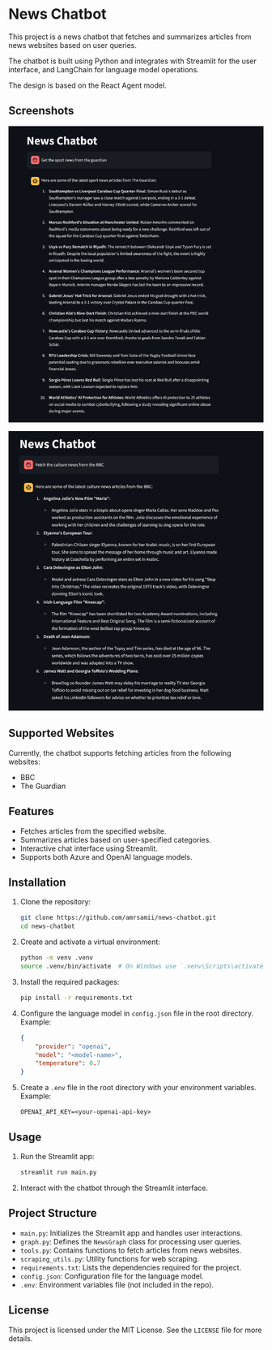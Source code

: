 # News Chatbot

This project is a news chatbot that fetches and summarizes articles from news websites based on user queries.

The chatbot is built using Python and integrates with Streamlit for the user interface, and LangChain for language model operations.

The design is based on the React Agent model.

## Screenshots
![Screenshot 1](images/the_guardian.png)

![Screenshot 2](images/bbc.png)


## Supported Websites

Currently, the chatbot supports fetching articles from the following websites:
- BBC
- The Guardian

## Features

- Fetches articles from the specified website.
- Summarizes articles based on user-specified categories.
- Interactive chat interface using Streamlit.
- Supports both Azure and OpenAI language models.

## Installation

1. Clone the repository:
    ```sh
    git clone https://github.com/amrsamii/news-chatbot.git
    cd news-chatbot
    ```

2. Create and activate a virtual environment:
    ```sh
    python -m venv .venv
    source .venv/bin/activate  # On Windows use `.venv\Scripts\activate`
    ```

3. Install the required packages:
    ```sh
    pip install -r requirements.txt
    ```

4. Configure the language model in `config.json` file in the root directory. Example:
    ```json
    {
        "provider": "openai",
        "model": "<model-name>",
        "temperature": 0.7
    }
    ```

5. Create a `.env` file in the root directory with your environment variables. Example:
    ```env
    OPENAI_API_KEY=<your-openai-api-key>
    ```

## Usage

1. Run the Streamlit app:
    ```sh
    streamlit run main.py
    ```

2. Interact with the chatbot through the Streamlit interface.

## Project Structure

- `main.py`: Initializes the Streamlit app and handles user interactions.
- `graph.py`: Defines the `NewsGraph` class for processing user queries.
- `tools.py`: Contains functions to fetch articles from news websites.
- `scraping_utils.py`: Utility functions for web scraping.
- `requirements.txt`: Lists the dependencies required for the project.
- `config.json`: Configuration file for the language model.
- `.env`: Environment variables file (not included in the repo).

## License

This project is licensed under the MIT License. See the `LICENSE` file for more details.

